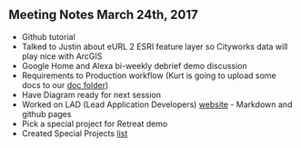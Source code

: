 ## Meeting Notes March 24th, 2017
* Github tutorial
* Talked to Justin about eURL 2 ESRI feature layer so Cityworks data will play nice with ArcGIS
* Google Home and Alexa bi-weekly debrief demo discussion
* Requirements to Production workflow (Kurt is going to upload some docs to our [doc folder](https://github.com/CORaleigh/lad/tree/master/docs))
* Have Diagram ready for next session
* Worked on LAD (Lead Application Developers) [website](https://coraleigh.github.io/lad/) - Markdown and github pages 
* Pick a special project for Retreat demo
* Created Special Projects [list]()
